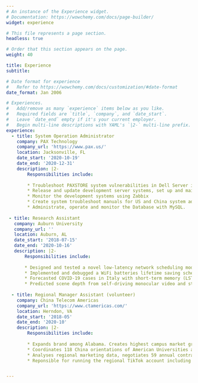 ```yaml
---
# An instance of the Experience widget.
# Documentation: https://wowchemy.com/docs/page-builder/
widget: experience

# This file represents a page section.
headless: true

# Order that this section appears on the page.
weight: 40

title: Experience
subtitle:

# Date format for experience
#   Refer to https://wowchemy.com/docs/customization/#date-format
date_format: Jan 2006

# Experiences.
#   Add/remove as many `experience` items below as you like.
#   Required fields are `title`, `company`, and `date_start`.
#   Leave `date_end` empty if it's your current employer.
#   Begin multi-line descriptions with YAML's `|2-` multi-line prefix.
experience:
  - title: System Operation Administrator
    company: PAX Technology
    company_url: 'https://www.pax.us/'
    location: Jacksonville, FL
    date_start: '2020-10-19'
    date_end: '2020-12-31'
    description: |2-
        Responsibilities include:
        
        * Troubleshoot PAXSTORE system vulnerabilities in Dell Server iDRAC, vSphere ESXi host, vSphere vCenter, Zabbix and Virtual machines under CentOS, SUSE and Windows Operating system using bash scripts.
        * Release and update development server systems, set up and maintain Luna EFT HSM encryption machine, DNS servers, storage servers, web servers, Zabbix servers and Virtual Machines for US and China developments teams.
        * Monitor the development systems using Zabbix
        * Create system troubleshoot manuals for US and China system administration department. 
        * Administrate, operate and monitor the Database with MySQL.
        
 - title: Research Assistant
   company: Auburn University
   company_url: ''
   location: Auburn, AL
   date_start: '2018-07-15'
   date_end: '2020-10-16'
   description: |2-
       Responsibilities include:
        
       * Designed and tested a novel low-latency network scheduling module for various queueing policies using C/C++ under Linux Ubuntu system, and evaluated the algorithm in WAN under Common Open Research Emulator (CORE)
       * Implemented and debugged a WiFi batteries lifetime saving scheduling algorithm for CSMA protocol in Network Simulator 3 (NS-3) using C/C++ under Linux Ubuntu system
       * Forecasted COVID-19 cases in Italy with short-term memory (LSTM) and modified the SEIR model with estimated model parameters using Python
       * Predicted scene depth from self-driving monocular video and studied the influences of Age of Information in frame sampling with DispNetS model using Python 
  
  - title: Regional Manager Assistant (volunteer)
    company: China Telecom Americas
    company_url: 'https://www.ctamericas.com/'
    location: Herndon, VA
    date_start: '2018-05'
    date_end: '2020-10'
    description: |2-
        Responsibilities include:
             
        * Expands brand among Alabama. Creates highest campus market growth rate record 1576.92% among United States in 2018 summer internship and acquired more than 1000 international students customers.
        * Coordinates 118 China orientations of American Universities and 44 Chinese spring festival gala to promote and advertise products as program leader
        * Analyses regional marketing data, negotiates 59 annual contracts, established 17 new partners in Midwest USA (18 States) Chinese communities with my supervisor
        * Reponsible for running the regional TikTok account including story design, filming and video production


---
```

